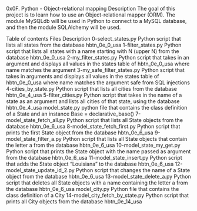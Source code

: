 0x0F. Python - Object-relational mapping
Description
The goal of this project is to learn how to use an Object-relational mapper (ORM). The module MySQLdb will be used in Python to connect to a MySQL database, and then the module SQLAlchemy will be used.

Table of contents
Files	Description
0-select_states.py	Python script that lists all states from the database hbtn_0e_0_usa
1-filter_states.py	Python script that lists all states with a name starting with N (upper N) from the database hbtn_0e_0_usa
2-my_filter_states.py	Python script that takes in an argument and displays all values in the states table of hbtn_0e_0_usa where name matches the argument
3-my_safe_filter_states.py	Python script that takes in arguments and displays all values in the states table of hbtn_0e_0_usa where name matches the argument safe from SQL injections
4-cities_by_state.py	Python script that lists all cities from the database hbtn_0e_4_usa
5-filter_cities.py	Python script that takes in the name of a state as an argument and lists all cities of that state, using the database hbtn_0e_4_usa
model_state.py	python file that contains the class definition of a State and an instance Base = declarative_base()
7-model_state_fetch_all.py	Python script that lists all State objects from the database hbtn_0e_6_usa
8-model_state_fetch_first.py	Python script that prints the first State object from the database hbtn_0e_6_usa
9-model_state_filter_a.py	Python script that lists all State objects that contain the letter a from the database hbtn_0e_6_usa
10-model_state_my_get.py	Python script that prints the State object with the name passed as argument from the database hbtn_0e_6_usa
11-model_state_insert.py	Python script that adds the State object “Louisiana” to the database hbtn_0e_6_usa
12-model_state_update_id_2.py	Python script that changes the name of a State object from the database hbtn_0e_6_usa
13-model_state_delete_a.py	Python script that deletes all State objects with a name containing the letter a from the database hbtn_0e_6_usa
model_city.py	Python file that contains the class definition of a City
14-model_city_fetch_by_state.py	Python script that prints all City objects from the database hbtn_0e_14_usa